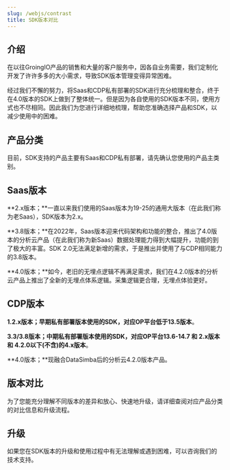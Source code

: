 ```yaml
---
slug: /webjs/contrast
title: SDK版本对比
---
```


## 介绍

在以往GroingIO产品的销售和大量的客户服务中，因各自业务需要，我们定制化开发了许许多多的大小需求，导致SDK版本管理变得异常困难。

经过我们不懈的努力，将Saas和CDP私有部署的SDK进行充分梳理和整合，终于在4.0版本的SDK上做到了整体统一。但是因为各自使用的SDK版本不同，使用方式也不尽相同。因此我们为您进行详细地梳理，帮助您准确选择产品和SDK，以减少使用中的困难。

## 产品分类

目前，SDK支持的产品主要有Saas和CDP私有部署，请先确认您使用的产品主类别。

## Saas版本

**2.x版本；**一直以来我们使用的Saas版本为19-25的通用大版本（在此我们称为老Saas），SDK版本为2.x。

**3.8版本；**在2022年，Saas版本迎来代码架构和功能的整合，推出了4.0版本的分析云产品（在此我们称为新Saas）数据处理能力得到大幅提升，功能的到了极大的丰富。SDK 2.0无法满足新增的需求，于是推出并使用了与CDP相同能力的3.8版本。

**4.0版本；**如今，老旧的无埋点逻辑不再满足需求，我们在4.2.0版本的分析云产品上推出了全新的无埋点体系逻辑。采集逻辑更合理，无埋点体验更好。

## CDP版本

**1.2.x版本；**早期私有部署版本使用的SDK，对应OP平台**低于13.5版本**。

**3.3/3.8版本；**中期私有部署版本使用的SDK，对应OP平台**13.6-14.7 和 2.x版本 和 4.2.0以下(不含)的4.x版本**。

**4.0版本；**现融合DataSimba后的分析云4.2.0版本产品。

## 版本对比

为了您能充分理解不同版本的差异和放心、快速地升级，请详细查阅对应产品分类的对比信息和升级流程。

## 升级

如果您在SDK版本的升级和使用过程中有无法理解或遇到困难，可以咨询我们的技术支持。
